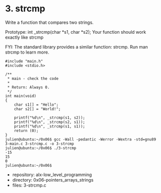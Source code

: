 # 3. strcmp



Write a function that compares two strings.

Prototype: int _strcmp(char *s1, char *s2);
Your function should work exactly like strcmp

FYI: The standard library provides a similar function: strcmp. Run man strcmp to learn more.
```julien@ubuntu:~/0x06$ cat 3-main.c
#include "main.h"
#include <stdio.h>

/**
 * main - check the code
 *
 * Return: Always 0.
 */
int main(void)
{
    char s1[] = "Hello";
    char s2[] = "World!";

    printf("%d\n", _strcmp(s1, s2));
    printf("%d\n", _strcmp(s2, s1));
    printf("%d\n", _strcmp(s1, s1));
    return (0);
}
julien@ubuntu:~/0x06$ gcc -Wall -pedantic -Werror -Wextra -std=gnu89 3-main.c 3-strcmp.c -o 3-strcmp
julien@ubuntu:~/0x06$ ./3-strcmp 
-15
15
0
julien@ubuntu:~/0x06$ 
```


 - repository: alx-low_level_programming
 - directory: 0x06-pointers_arrays_strings
 - files: 3-strcmp.c
